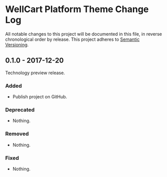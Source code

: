 WellCart Platform Theme Change Log
========================================

All notable changes to this project will be documented in this file, in reverse chronological order by release.
This project adheres to [Semantic Versioning](http://semver.org/).

## 0.1.0 - 2017-12-20

Technology preview release.

### Added

- Publish project on GitHub.

### Deprecated

- Nothing.

### Removed

- Nothing.

### Fixed

- Nothing.
